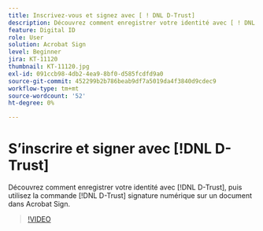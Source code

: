 ```yaml
---
title: Inscrivez-vous et signez avec [ ! DNL D-Trust]
description: Découvrez comment enregistrer votre identité avec [ ! DNL D-Trust], puis utiliser la signature numérique de [ ! DNL D-Trust] sur un document dans Acrobat Sign
feature: Digital ID
role: User
solution: Acrobat Sign
level: Beginner
jira: KT-11120
thumbnail: KT-11120.jpg
exl-id: 091ccb98-4db2-4ea9-8bf0-d585fcdfd9a0
source-git-commit: 452299b2b786beab9df7a5019da4f3840d9cdec9
workflow-type: tm+mt
source-wordcount: '52'
ht-degree: 0%

---
```


# S’inscrire et signer avec [!DNL D-Trust]

Découvrez comment enregistrer votre identité avec [!DNL D-Trust], puis utilisez la commande [!DNL D-Trust] signature numérique sur un document dans Acrobat Sign.

>[!VIDEO](https://video.tv.adobe.com/v/3410193?quality=12&learn=on&hidetitle=true)
